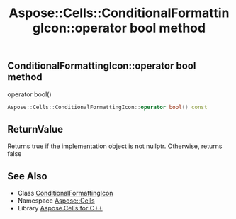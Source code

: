 ﻿---
title: Aspose::Cells::ConditionalFormattingIcon::operator bool method
linktitle: operator bool
second_title: Aspose.Cells for C++ API Reference
description: 'Aspose::Cells::ConditionalFormattingIcon::operator bool method. operator bool() in C++.'
type: docs
weight: 400
url: /cpp/aspose.cells/conditionalformattingicon/operator_bool/
---
## ConditionalFormattingIcon::operator bool method


operator bool()

```cpp
Aspose::Cells::ConditionalFormattingIcon::operator bool() const
```


## ReturnValue

Returns true if the implementation object is not nullptr. Otherwise, returns false

## See Also

* Class [ConditionalFormattingIcon](../)
* Namespace [Aspose::Cells](../../)
* Library [Aspose.Cells for C++](../../../)
